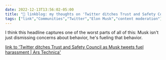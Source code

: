 ```yaml
---
date: 2022-12-13T13:56:02-05:00
title: "🔗 linkblog: my thoughts on 'Twitter ditches Trust and Safety Council as Musk tweets fuel harassment | Ars Technica'"
tags: ["link","Communities","Twitter","Elon Musk","content moderation"]
---
```

I think this headline captures one of the worst parts of all of this: Musk isn't just dismissing concerns about behavior, he's fueling that behavior.  
 

[link to 'Twitter ditches Trust and Safety Council as Musk tweets fuel harassment | Ars Technica'](https://arstechnica.com/tech-policy/2022/12/twitter-ditches-trust-and-safety-council-as-musk-tweets-fuel-harassment/)
